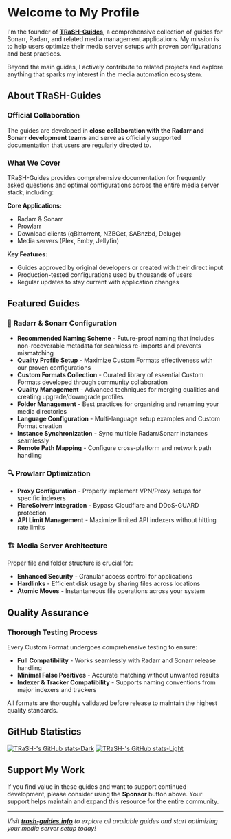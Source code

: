 # Welcome to My Profile

I'm the founder of **[TRaSH-Guides](https://trash-guides.info/)**, a comprehensive collection of guides for Sonarr, Radarr, and related media management applications. My mission is to help users optimize their media server setups with proven configurations and best practices.

Beyond the main guides, I actively contribute to related projects and explore anything that sparks my interest in the media automation ecosystem.

## About TRaSH-Guides

### Official Collaboration
The guides are developed in **close collaboration with the Radarr and Sonarr development teams** and serve as officially supported documentation that users are regularly directed to.

### What We Cover
TRaSH-Guides provides comprehensive documentation for frequently asked questions and optimal configurations across the entire media server stack, including:

**Core Applications:**
- Radarr & Sonarr
- Prowlarr
- Download clients (qBittorrent, NZBGet, SABnzbd, Deluge)
- Media servers (Plex, Emby, Jellyfin)

**Key Features:**
- Guides approved by original developers or created with their direct input
- Production-tested configurations used by thousands of users
- Regular updates to stay current with application changes

## Featured Guides

### 📁 **Radarr & Sonarr Configuration**
- **Recommended Naming Scheme** - Future-proof naming that includes non-recoverable metadata for seamless re-imports and prevents mismatching
- **Quality Profile Setup** - Maximize Custom Formats effectiveness with our proven configurations
- **Custom Formats Collection** - Curated library of essential Custom Formats developed through community collaboration
- **Quality Management** - Advanced techniques for merging qualities and creating upgrade/downgrade profiles
- **Folder Management** - Best practices for organizing and renaming your media directories
- **Language Configuration** - Multi-language setup examples and Custom Format creation
- **Instance Synchronization** - Sync multiple Radarr/Sonarr instances seamlessly
- **Remote Path Mapping** - Configure cross-platform and network path handling

### 🔍 **Prowlarr Optimization**
- **Proxy Configuration** - Properly implement VPN/Proxy setups for specific indexers
- **FlareSolverr Integration** - Bypass Cloudflare and DDoS-GUARD protection
- **API Limit Management** - Maximize limited API indexers without hitting rate limits

### 🏗️ **Media Server Architecture**
Proper file and folder structure is crucial for:
- **Enhanced Security** - Granular access control for applications
- **Hardlinks** - Efficient disk usage by sharing files across locations
- **Atomic Moves** - Instantaneous file operations across your system

## Quality Assurance

### Thorough Testing Process
Every Custom Format undergoes comprehensive testing to ensure:
- **Full Compatibility** - Works seamlessly with Radarr and Sonarr release handling
- **Minimal False Positives** - Accurate matching without unwanted results  
- **Indexer & Tracker Compatibility** - Supports naming conventions from major indexers and trackers

All formats are thoroughly validated before release to maintain the highest quality standards.

## GitHub Statistics

[![TRaSH-'s GitHub stats-Dark](https://github-readme-stats.vercel.app/api?username=TRaSH-&show_icons=true&count_private=true&theme=dark#gh-dark-mode-only)](https://github.com/anuraghazra/github-readme-stats#gh-dark-mode-only)
[![TRaSH-'s GitHub stats-Light](https://github-readme-stats.vercel.app/api?username=TRaSH-&show_icons=true&count_private=true&theme=default#gh-light-mode-only)](https://github.com/anuraghazra/github-readme-stats#gh-light-mode-only)

## Support My Work

If you find value in these guides and want to support continued development, please consider using the **Sponsor** button above. Your support helps maintain and expand this resource for the entire community.

---

*Visit **[trash-guides.info](https://trash-guides.info/)** to explore all available guides and start optimizing your media server setup today!*
